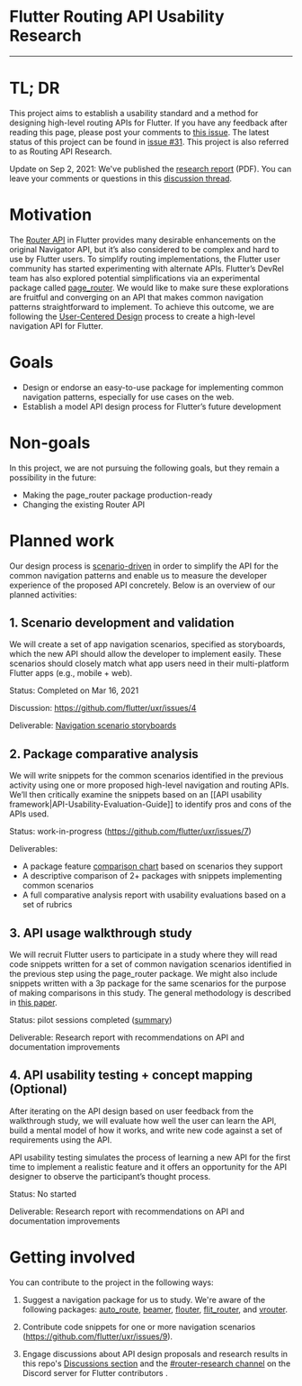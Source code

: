 # Flutter Routing API Usability Research
---

# TL; DR 
This project aims to establish a usability standard and a method for designing high-level routing APIs for Flutter. If you have any feedback after reading this page, please post your comments to [this issue](https://github.com/flutter/uxr/issues/6). The latest status of this project can be found in [issue #31](https://github.com/flutter/uxr/issues/31). This project is also referred to as Routing API Research. 

Update on Sep 2, 2021: We've published the [research report](https://github.com/flutter/uxr/raw/master/nav2-usability/Flutter%20routing%20packages%20usability%20research%20report.pdf) (PDF). You can leave your comments or questions in this [discussion thread](https://github.com/flutter/uxr/discussions/71).  

# Motivation
The [Router API](https://api.flutter.dev/flutter/widgets/Router-class.html) in Flutter provides many desirable enhancements on the original Navigator API, but it’s also considered to be complex and hard to use by Flutter users. To simplify routing implementations, the Flutter user community has started experimenting with alternate APIs. Flutter’s DevRel team has also explored potential simplifications via an experimental package called [page_router](https://github.com/johnpryan/page_router). We would like to make sure these explorations are fruitful and converging on an API that makes common navigation patterns straightforward to implement. To achieve this outcome, we are following the [User-Centered Design](https://www.usability.gov/what-and-why/user-centered-design.html) process to create a high-level navigation API for Flutter.

# Goals
* Design or endorse an easy-to-use package for implementing common navigation patterns, especially for use cases on the web. 
* Establish a model API design process for Flutter’s future development

# Non-goals

In this project, we are not pursuing the following goals, but they remain a possibility in the future:
* Making the page_router package production-ready
* Changing the existing Router API

# Planned work
  
Our design process is [scenario-driven](https://speakerdeck.com/ijansch/scenario-driven-api-design) in order to simplify the API for the common navigation patterns and enable us to measure the developer experience of the proposed API concretely. Below is an overview of our planned activities:

## 1. Scenario development and validation

We will create a set of app navigation scenarios, specified as storyboards, which the new API should allow the developer to implement easily. These scenarios should closely match what app users need in their multi-platform Flutter apps (e.g., mobile + web).

Status: Completed on Mar 16, 2021

Discussion: https://github.com/flutter/uxr/issues/4

Deliverable: [Navigation scenario storyboards](https://github.com/flutter/uxr/blob/master/nav2-usability/storyboards/)

## 2. Package comparative analysis

We will write snippets for the common scenarios identified in the previous activity using one or more proposed high-level navigation and routing APIs. We’ll then critically examine the snippets based on an [[API usability framework|API-Usability-Evaluation-Guide]] to identify pros and cons of the APIs used. 

Status: work-in-progress (https://github.com/flutter/uxr/issues/7)

Deliverables: 
* A package feature [comparison chart](https://github.com/flutter/uxr/blob/master/nav2-usability/comparative-analysis/README.md) based on scenarios they support
* A descriptive comparison of 2+ packages with snippets implementing common scenarios
* A full comparative analysis report with usability evaluations based on a set of rubrics

## 3. API usage walkthrough study

We will recruit Flutter users to participate in a study where they will read code snippets written for a set of common navigation scenarios identified in the previous step using the page_router package. We might also include snippets written with a 3p package for the same scenarios for the purpose of making comparisons in this study. The general methodology is described in [this paper](https://ecs.wgtn.ac.nz/foswiki/pub/Events/PLATEAU/2010Program/plateau10-ocallaghan.pdf).

Status: pilot sessions completed ([summary](https://github.com/flutter/uxr/issues/40))

Deliverable: Research report with recommendations on API and documentation improvements

## 4. API usability testing + concept mapping (Optional)

After iterating on the API design based on user feedback from the walkthrough study, we will evaluate how well the user can learn the API, build a mental model of how it works, and write new code against a set of requirements using the API. 

API usability testing simulates the process of learning a new API for the first time to implement a realistic feature and it offers an opportunity for the API designer to observe the participant’s thought process. 

Status: No started

Deliverable: Research report with recommendations on API and documentation improvements

# Getting involved

You can contribute to the project in the following ways:

1. Suggest a navigation package for us to study. We're aware of the following packages: [auto_route](https://github.com/Milad-Akarie/auto_route_library), [beamer](https://pub.dev/packages/beamer), [flouter](https://github.com/Kleak/flouter), [flit_router](https://github.com/polyflection/flit_router), and [vrouter](https://pub.dev/packages/vrouter). 

2. Contribute code snippets for one or more navigation scenarios (https://github.com/flutter/uxr/issues/9).

3. Engage discussions about API design proposals and research results in this repo's [Discussions section](https://github.com/flutter/uxr/discussions/categories/routing-api-research) and the [#router-research channel](https://discord.com/channels/608014603317936148/813579416264507422) on the Discord server for Flutter contributors .
